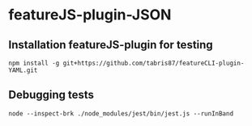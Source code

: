 # featureJS-plugin-JSON

## Installation featureJS-plugin for testing
```npm install -g git+https://github.com/tabris87/featureCLI-plugin-YAML.git```

## Debugging tests
```node --inspect-brk ./node_modules/jest/bin/jest.js --runInBand```